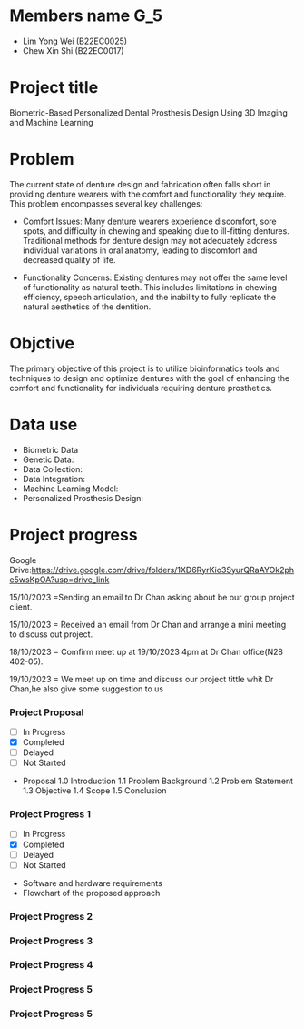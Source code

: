 # Members name G_5 

- Lim Yong Wei (B22EC0025)
- Chew Xin Shi (B22EC0017)

 

 # Project title 
 
 
 Biometric-Based Personalized Dental Prosthesis Design Using 3D Imaging and Machine Learning
 # Problem 


 The current state of denture design and fabrication often falls short in providing denture wearers with the comfort and functionality they require. This problem encompasses several key challenges:
 -  Comfort Issues: Many denture wearers experience discomfort, sore spots, and difficulty in chewing and speaking due to ill-fitting dentures. Traditional methods for denture design may not adequately address individual variations in oral anatomy, leading to discomfort and decreased quality of life.

 -  Functionality Concerns: Existing dentures may not offer the same level of functionality as natural teeth. This includes limitations in chewing efficiency, speech articulation, and the inability to fully replicate the natural aesthetics of the dentition.


# Objctive 


The primary objective of this project is to utilize bioinformatics tools and techniques to design and optimize dentures with the goal of enhancing the comfort and functionality for individuals requiring denture prosthetics.


# Data use 
- Biometric Data
- Genetic Data: 
- Data Collection:
- Data Integration:
- Machine Learning Model:
- Personalized Prosthesis Design:
            
# Project progress

 Google Drive:https://drive.google.com/drive/folders/1XD6RyrKio3SyurQRaAYOk2phe5wsKpOA?usp=drive_link

 
 15/10/2023 =Sending an email to Dr Chan asking about be our group project client.

 15/10/2023 = Received an email from Dr Chan and arrange a mini meeting to discuss out project.

 18/10/2023 = Comfirm meet up at 19/10/2023 4pm at Dr Chan office(N28 402-05).

 19/10/2023 = We meet up on time and discuss our project tittle whit Dr Chan,he also give some suggestion to us
 
  
### Project Proposal
- [ ] In Progress
- [x] Completed
- [ ] Delayed
- [ ] Not Started

- Proposal
    1.0 Introduction 
    1.1 Problem Background
    1.2 Problem Statement
    1.3 Objective
    1.4 Scope
    1.5 Conclusion

### Project Progress 1
- [ ] In Progress
- [x] Completed
- [ ] Delayed
- [ ] Not Started

- Software and hardware requirements
- Flowchart of the proposed approach

### Project Progress 2



### Project Progress 3



### Project Progress 4



### Project Progress 5

### Project Progress 5
